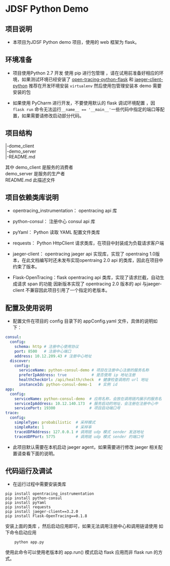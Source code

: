 # JDSF Python Demo

## 项目说明

* 本项目为JDSF Python demo 项目，使用的 web 框架为 flask。
  
## 环境准备

* 项目使用Python 2.7 开发 使用 pip 进行包管理 ，请在试用前准备好相应的环境，如果测试环境已经安装了 [open-tracing-python-flask](https://github.com/opentracing-contrib/python-flask)  和 [jaeger-client-python](https://github.com/jaegertracing/jaeger-client-python) 推荐在开发环境安装 `virtualenv` 然后使用包管理安装本 demo 需要安装的包

* 如果使用 PyCharm 进行开发，不要使用默认的 flask 调试环境配置 ，因`flask run` 命令无法运行`__name__ == '__main__'`一些代码中指定的端口等配置，如果需要请修改启动部分代码。

## 项目结构

|-dome_client  
|-demo_server  
|-README.md

其中 demo_client 是服务的消费者  
demo_server 是服务的生产者  
README.md 此描述文件

## 项目依赖类库说明

* opentracing_instrumentation： opentracing api 库

* python-consul： 注册中心 consul api 库

* pyYaml： Python 读取 YAML 配置文件类库

* requests： Python HttpClient 请求类库，在项目中封装成为负载请求客户端

* jaeger-client： opentracing jaeger api 实现库，实现了 opentraing 1.0版本，在此文档编写时还未发布实现opentraing 2.0 api 的类库，因此在项目中约束了版本。

* Flask-OpenTracing：flask opentracing api 类库，实现了请求拦截，自动生成请求 span 的功能 因新版本实现了 opentracing 2.0 版本的 api 与jaeger-client 不兼容因此项目引用了一个指定的老版本。

## 配置及使用说明

* 配置文件在项目的 config 目录下的 appConfig.yaml 文件，具体的说明如下：

```yaml
consul:
  config:
    schema: http # 注册中心使用协议
    port: 8500   # 注册中心端口
    address: 10.12.209.43 # 注册中心地址
  discover:
    config:
      serviceName: python-consul-demo # 项目在注册中心注册的服务名称
      preferIpAddress: true           # 是否使用 ip 地址注册
      healthCheckUrl: /api/health/check  # 健康检查调用的 url 地址
      instanceId: python-consul-demo-1   # 实例 id
app:
  config:
    serviceName: python-consul-demo  # 应用名称，会放在调用链内展示的服务名
    serviceIpAddress: 10.12.140.173  # 服务启动的地址，会注册在注册中心中
    servicePort: 19300               # 项目启动端口号
trace:
  config:
    simpleType: probabilistic  # 采样模式
    simpleRate: 1              # 采样率
    traceUDPAddress: 127.0.0.1 # 调用链 udp 模式 sender 发送地址
    traceUDPPort: 5775         # 调用链 udp 模式 sender 的端口号
```

* 此项目默认需要在本机启动 jaeger agent，如果需要进行修改 jaeger 相关配置请查看下面的说明。

## 代码运行及调试

* 在运行过程中需要安装类库

```Shell
pip install opentracing_instrumentation
pip install python-consul
pip install pyYaml
pip install requests
pip install jaeger-client==3.2.0
pip install Flask-OpenTracing==0.1.8
```

安装上面的类库 ，然后启动应用即可，如果无法调用注册中心和调用链请使用 如下命令启动应用

```Shell
    python app.py
```

使用此命令可以使用老版本的 app.run() 模式启动 flask 应用而非 flask run 的方式。
